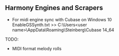 ## Harmony Engines and Scrapers
    
 -  For midi engine sync with Cubase on Windows 10  
EnableGSSynth.txt >> C:\Users\<user name>\AppData\Roaming\Steinberg\Cubase 14_64
  
TODO:  
 - MIDI format melody rolls 
